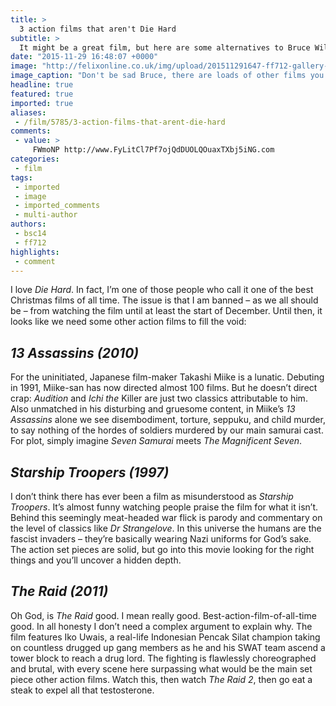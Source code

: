 ```yaml
---
title: >
  3 action films that aren't Die Hard
subtitle: >
  It might be a great film, but here are some alternatives to Bruce Willis
date: "2015-11-29 16:48:07 +0000"
image: "http://felixonline.co.uk/img/upload/201511291647-ff712-gallery-diehard-3.jpg"
image_caption: "Don't be sad Bruce, there are loads of other films you can see!"
headline: true
featured: true
imported: true
aliases:
 - /film/5785/3-action-films-that-arent-die-hard
comments:
 - value: >
     FWmoNP http://www.FyLitCl7Pf7ojQdDUOLQOuaxTXbj5iNG.com
categories:
 - film
tags:
 - imported
 - image
 - imported_comments
 - multi-author
authors:
 - bsc14
 - ff712
highlights:
 - comment
---
```


I love _Die Hard_. In fact, I’m one of those people who call it one of the best Christmas films of all time. The issue is that I am banned – as we all should be – from watching the film until at least the start of December. Until then, it looks like we need some other action films to fill the void:
## _13 Assassins (2010)_
For the uninitiated, Japanese film-maker Takashi Miike is a lunatic. Debuting in 1991, Miike-san has now directed almost 100 films. But he doesn’t direct crap: _Audition_ and _Ichi the_ Killer are just two classics attributable to him. Also unmatched in his disturbing and gruesome content, in Miike’s _13 Assassins_ alone we see disembodiment, torture, seppuku, and child murder, to say nothing of the hordes of soldiers murdered by our main samurai cast. For plot, simply imagine _Seven Samurai_ meets _The Magnificent Seven_.
## _Starship Troopers (1997)_
I don’t think there has ever been a film as misunderstood as _Starship Troopers_. It’s almost funny watching people praise the film for what it isn’t. Behind this seemingly meat-headed war flick is parody and commentary on the level of classics like _Dr Strangelove_. In this universe the humans are the fascist invaders – they’re basically wearing Nazi uniforms for God’s sake. The action set pieces are solid, but go into this movie looking for the right things and you’ll uncover a hidden depth.
## _The Raid (2011)_
Oh God, is _The Raid_ good. I mean really good. Best-action-film-of-all-time good. In all honesty I don’t need a complex argument to explain why. The film features Iko Uwais, a real-life Indonesian Pencak Silat champion taking on countless drugged up gang members as he and his SWAT team ascend a tower block to reach a drug lord. The fighting is flawlessly choreographed and brutal, with every scene here surpassing what would be the main set piece other action films. Watch this, then watch _The Raid 2_, then go eat a steak to expel all that testosterone.

